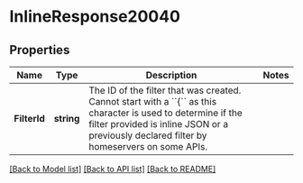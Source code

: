 # InlineResponse20040

## Properties

Name | Type | Description | Notes
------------ | ------------- | ------------- | -------------
**FilterId** | **string** | The ID of the filter that was created. Cannot start with a &#x60;&#x60;{&#x60;&#x60; as this character is used to determine if the filter provided is inline JSON or a previously declared filter by homeservers on some APIs. | 

[[Back to Model list]](../README.md#documentation-for-models) [[Back to API list]](../README.md#documentation-for-api-endpoints) [[Back to README]](../README.md)


